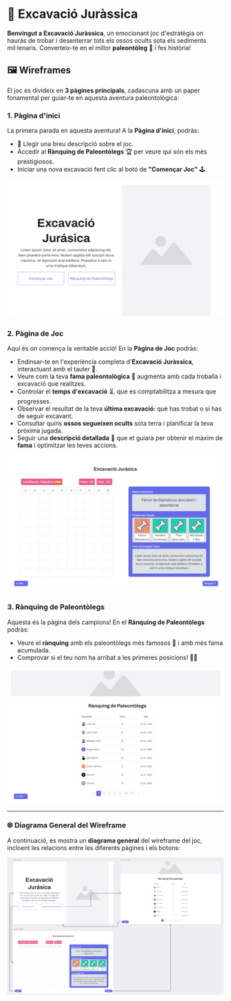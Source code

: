 # 🦴 Excavació Juràssica

**Benvingut a Excavació Juràssica**, un emocionant joc d'estratègia on hauràs de trobar i desenterrar tots els ossos ocults sota els sediments mil·lenaris. Converteix-te en el millor **paleontòleg** 🦕 i fes història!

## 🖼️ Wireframes

El joc es divideix en **3 pàgines principals**, cadascuna amb un paper fonamental per guiar-te en aquesta aventura paleontològica:

### 1. Pàgina d'inici
La primera parada en aquesta aventura! A la **Pàgina d'inici**, podràs:
- 📜 Llegir una breu descripció sobre el joc.
- Accedir al **Rànquing de Paleontòlegs** 🏆 per veure qui són els més prestigiosos.
- Iniciar una nova excavació fent clic al botó de **"Començar Joc"** 🕹️.

<div style="text-align: center;">
  <img src="./images/main_page.png" alt="Imatge 1: Pantalla d'Inici" width="600"/>
</div>

### 2. Pàgina de Joc
Aquí és on comença la veritable acció! En la **Pàgina de Joc** podràs:
- Endinsar-te en l'experiència completa d'**Excavació Juràssica**, interactuant amb el tauler 🦴.
- Veure com la teva **fama paleontològica** 🏅 augmenta amb cada troballa i excavació que realitzes.
- Controlar el **temps d'excavació** ⏳, que es comptabilitza a mesura que progresses.
- Observar el resultat de la teva **última excavació**: què has trobat o si has de seguir excavant.
- Consultar quins **ossos segueixen ocults** sota terra i planificar la teva pròxima jugada.
- Seguir una **descripció detallada** 🧐 que et guiarà per obtenir el màxim de **fama** i optimitzar les teves accions.

<div style="text-align: center;">
  <img src="./images/Game_screen.png" alt="Imatge 2: Pantalla de Joc" width="600"/>
</div>

### 3. Rànquing de Paleontòlegs
Aquesta és la pàgina dels campions! En el **Rànquing de Paleontòlegs** podràs:
- Veure el **rànquing** amb els paleontòlegs més famosos 🥇 i amb més fama acumulada.
- Comprovar si el teu nom ha arribat a les primeres posicions! 🦕🎉

<div style="text-align: center;">
  <img src="./images/hall_of_fame.png" alt="Imatge 3: Rànquing de Paleontòlegs" width="600"/>
</div>

---

### 🌐 Diagrama General del Wireframe

A continuació, es mostra un **diagrama general** del wireframe del joc, incloent les relacions entre les diferents pàgines i els botons:

<div style="text-align: center;">
  <img src="./images/wireframe.png" alt="Diagrama General del Wireframe"/>
</div>
